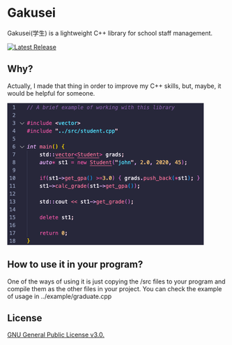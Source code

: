 # Gakusei

Gakusei(学生) is a lightweight C++ library for school staff management. <br>

[![Latest Release](https://img.shields.io/badge/release-1.1-ff69b4
)](https://github.com/Gibsol/gakusei/releases/tag/1.1)  

## Why?
Actually, I made that thing in order to improve my C++ skills, but, maybe, it would be helpful for someone.

![Usage example](https://raw.githubusercontent.com/Gibsol/gakusei/main/imgs/examplee.png)

## How to use it in your program?
One of the ways of using it is just copying the /src files to your program and compile them as the other files in your project. You can check the example of usage in ../example/graduate.cpp

## License
<a href="https://www.gnu.org/licenses/gpl-3.0.html">GNU General Public License v3.0.</a>
